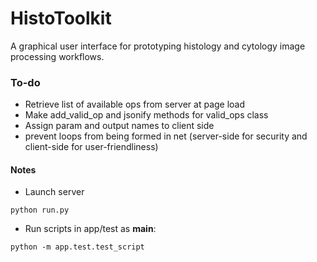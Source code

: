 # HistoToolkit

A graphical user interface for prototyping histology and cytology image processing workflows.

### To-do
* Retrieve list of available ops from server at page load
* Make add_valid_op and jsonify methods for valid_ops class
* Assign param and output names to client side
* prevent loops from being formed in net (server-side for security and client-side for user-friendliness)

#### Notes
* Launch server
```
python run.py
```

* Run scripts in app/test as __main__:
```
python -m app.test.test_script
```
